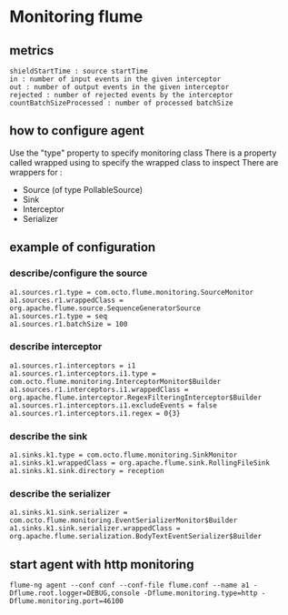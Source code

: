 # Monitoring flume #

## metrics ##

    shieldStartTime : source startTime
    in : number of input events in the given interceptor
    out : number of output events in the given interceptor
    rejected : number of rejected events by the interceptor
    countBatchSizeProcessed : number of processed batchSize

## how to configure agent ##
Use the "type" property to specify monitoring class
There is a property called wrapped using to specify the wrapped class to inspect
There are wrappers for :
 - Source (of type PollableSource)
 - Sink
 - Interceptor
 - Serializer

## example of configuration ##
### describe/configure the source ###

    a1.sources.r1.type = com.octo.flume.monitoring.SourceMonitor
    a1.sources.r1.wrappedClass = org.apache.flume.source.SequenceGeneratorSource
    a1.sources.r1.type = seq
    a1.sources.r1.batchSize = 100

### describe interceptor ###

    a1.sources.r1.interceptors = i1
    a1.sources.r1.interceptors.i1.type = com.octo.flume.monitoring.InterceptorMonitor$Builder
    a1.sources.r1.interceptors.i1.wrappedClass = org.apache.flume.interceptor.RegexFilteringInterceptor$Builder
    a1.sources.r1.interceptors.i1.excludeEvents = false
    a1.sources.r1.interceptors.i1.regex = 0{3}


### describe the sink ###

    a1.sinks.k1.type = com.octo.flume.monitoring.SinkMonitor
    a1.sinks.k1.wrappedClass = org.apache.flume.sink.RollingFileSink
    a1.sinks.k1.sink.directory = reception

### describe the serializer ###

    a1.sinks.k1.sink.serializer = com.octo.flume.monitoring.EventSerializerMonitor$Builder
    a1.sinks.k1.sink.serializer.wrappedClass = org.apache.flume.serialization.BodyTextEventSerializer$Builder


## start agent with http monitoring ##
    flume-ng agent --conf conf --conf-file flume.conf --name a1 -Dflume.root.logger=DEBUG,console -Dflume.monitoring.type=http -Dflume.monitoring.port=46100